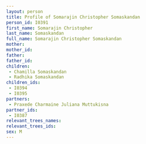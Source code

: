 ```yaml
---
layout: person
title: Profile of Somarajin Christopher Somaskandan
person_id: I0391
first_name: Somarajin Christopher
last_name: Somaskandan
full_name: Somarajin Christopher Somaskandan
mother: 
mother_id: 
father: 
father_id: 
children:
 - Chamilla Somaskandan
 - Radhika Somaskandan
children_ids:
 - I0394
 - I0395
partners:
 - Praxede Charmaine Juliana Muttukisna
partner_ids:
 - I0387
relevant_trees_names:
relevant_trees_ids:
sex: M
---
```


